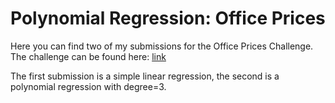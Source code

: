# Polynomial Regression: Office Prices

Here you can find two of my submissions for the Office Prices Challenge.
The challenge can be found here: [link](https://www.hackerrank.com/challenges/predicting-office-space-price/problem)<br/>

The first submission is a simple linear regression, the second is a polynomial regression with degree=3.
